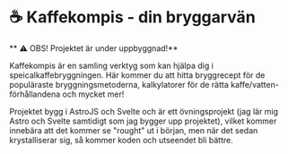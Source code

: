 # :coffee: Kaffekompis - din bryggarvän

** :warning: OBS! Projektet är under uppbyggnad!**

Kaffekompis är en samling verktyg som kan hjälpa dig i speicalkaffebryggningen. Här kommer du att hitta bryggrecept för de populäraste bryggningsmetoderna, kalkylatorer för de rätta kaffe/vatten-förhållandena och mycket mer!

Projektet bygg i AstroJS och Svelte och är ett övningsprojekt (jag lär mig Astro och Svelte samtidigt som jag bygger upp projektet), vilket kommer innebära att det kommer se "rought" ut i början, men när det sedan krystalliserar sig, så kommer koden och utseendet bli bättre.
